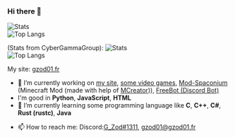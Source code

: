 ### Hi there 👋


![Stats](https://github-readme-stats.vercel.app/api?username=gzod01&show_icons=true&count_private=true)<br>
![Top Langs](https://github-readme-stats.vercel.app/api/top-langs/?username=gzod01&langs_count=8&layout=compact&count_private=true)

(Stats from CyberGammaGroup):
![Stats](https://github-readme-stats.vercel.app/api?username=cybergammagroup&show_icons=true&count_private=true&role=OWNER,ORGANIZATION_MEMBER,COLLABORATOR)<br>
![Top Langs](https://github-readme-stats.vercel.app/api/top-langs/?username=cybergammagroup&langs_count=8&layout=compact&count_private=true&role=OWNER,ORGANIZATION_MEMBER,COLLABORATOR)


My site: <a href="http://gzod01.fr">gzod01.fr</a>

- 🔭 I’m currently working on [my site](https://gzod01.fr), [some video games](https://gzod01.fr/games), <a href="https://github.com/gzod01/Mod-Spaconium">Mod-Spaconium</a> (Minecraft Mod (made with help of <a href="mcreator.net">MCreator</a>)), <a href="https://gzod01.github.io/freebot">FreeBot (Discord Bot)</a>
- I'm good in **Python**, **JavaScript**, **HTML**
- 🌱 I’m currently learning some programming language like **C**, **C++**, **C#**, **Rust (rustc)**, **Java**
<!-- - 👯 I’m looking to collaborate on ...
- 🤔 I’m looking for help with ...
- 💬 Ask me about ... -->
- 📫 How to reach me: Discord:<a href="https://discord.com/users/690103250636243068">G_Zod#1311</a>, <a href="mailto:gzod01@gzod01.fr">gzod01@gzod01.fr</a>
<!-- - 😄 Pronouns: ...
- ⚡ Fun fact: ... -->
